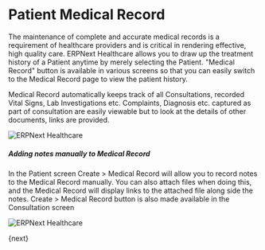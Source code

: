 # Patient Medical Record
The maintenance of complete and accurate medical records is a requirement of healthcare providers and is critical in rendering effective, high quality care. ERPNext Healthcare allows you to draw up the treatment history of a Patient anytime by merely selecting the Patient. "Medical Record" button is available in various screens so that you can easily switch to the Medical Record page to view the patient history.

Medical Record automatically keeps track of all Consultations, recorded Vital Signs, Lab Investigations etc. Complaints, Diagnosis etc. captured as part of consultation are easily viewable but to look at the details of other documents, links are provided.

<img class="screenshot" alt="ERPNext Healthcare" src="{{docs_base_url}}/assets/img/healthcare/medical_record_1.png">

##### Adding notes manually to Medical Record
In the Patient screen Create > Medical Record will allow you to record notes to the Medical Record manually. You can also attach files when doing this, and the Medical Record will display links to the attached file along side the notes. Create > Medical Record button is also made available in the Consultation screen

<img class="screenshot" alt="ERPNext Healthcare" src="{{docs_base_url}}/assets/img/healthcare/medical_record_2.png">

{next}
